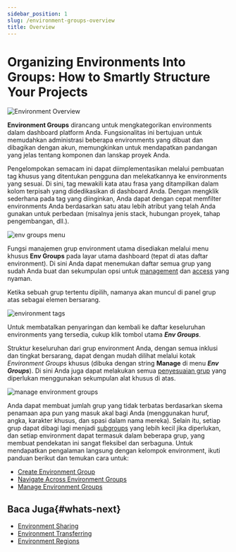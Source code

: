 ```yaml
---
sidebar_position: 1
slug: /environment-groups-overview
title: Overview
---
```

# Organizing Environments Into Groups: How to Smartly Structure Your Projects

<img src="https://assets.dewacloud.com/dewacloud-docs/environment-management/environment-groups/overview/01.png" alt="Environment Overview" max-width="100%"/> 

**Environment Groups** dirancang untuk mengkategorikan environments dalam dashboard platform Anda. Fungsionalitas ini bertujuan untuk memudahkan administrasi beberapa environments yang dibuat dan dibagikan dengan akun, memungkinkan untuk mendapatkan pandangan yang jelas tentang komponen dan lanskap proyek Anda.

Pengelompokan semacam ini dapat diimplementasikan melalui pembuatan tag khusus yang ditentukan pengguna dan melekatkannya ke environments yang sesuai. Di sini, tag mewakili kata atau frasa yang ditampilkan dalam kolom terpisah yang didedikasikan di dashboard Anda. Dengan mengklik sederhana pada tag yang diinginkan, Anda dapat dengan cepat memfilter environments Anda berdasarkan satu atau lebih atribut yang telah Anda gunakan untuk perbedaan (misalnya jenis stack, hubungan proyek, tahap pengembangan, dll.).

<img src="https://assets.dewacloud.com/dewacloud-docs/environment-management/environment-groups/overview/02.png" alt="env groups menu" max-width="100%"/>

Fungsi manajemen grup environment utama disediakan melalui menu khusus **Env Groups** pada layar utama dashboard (tepat di atas daftar environment). Di sini Anda dapat menemukan daftar semua grup yang sudah Anda buat dan sekumpulan opsi untuk [management](<https://docs.dewacloud.com/docs/environment-groups-management>) dan [access](<https://docs.dewacloud.com/docs/environment-groups-navigation>) yang nyaman.

Ketika sebuah grup tertentu dipilih, namanya akan muncul di panel grup atas sebagai elemen bersarang.

<img src="https://assets.dewacloud.com/dewacloud-docs/environment-management/environment-groups/overview/03.png" alt="environment tags" max-width="100%"/>

Untuk membatalkan penyaringan dan kembali ke daftar keseluruhan environments yang tersedia, cukup klik tombol utama _**Env Groups**_.

Struktur keseluruhan dari grup environment Anda, dengan semua inklusi dan tingkat bersarang, dapat dengan mudah dilihat melalui kotak _Environment Groups_ khusus (dibuka dengan string **Manage** di menu _**Env Groups**_). Di sini Anda juga dapat melakukan semua [penyesuaian grup](<https://docs.dewacloud.com/docs/environment-groups-management>) yang diperlukan menggunakan sekumpulan alat khusus di atas.

<img src="https://assets.dewacloud.com/dewacloud-docs/environment-management/environment-groups/overview/04.png" alt="manage environment groups" max-width="100%"/>

Anda dapat membuat jumlah grup yang tidak terbatas berdasarkan skema penamaan apa pun yang masuk akal bagi Anda (menggunakan huruf, angka, karakter khusus, dan spasi dalam nama mereka). Selain itu, setiap grup dapat dibagi lagi menjadi [subgroups](<https://docs.dewacloud.com/docs/environment-groups-management#add-subgroup>) yang lebih kecil jika diperlukan, dan setiap environment dapat termasuk dalam beberapa grup, yang membuat pendekatan ini sangat fleksibel dan serbaguna. Untuk mendapatkan pengalaman langsung dengan kelompok environment, ikuti panduan berikut dan temukan cara untuk:

  * [Create Environment Group](<https://docs.dewacloud.com/docs/environment-groups-creation>)
  * [Navigate Across Environment Groups](<https://docs.dewacloud.com/docs/environment-groups-navigation>)
  * [Manage Environment Groups](<https://docs.dewacloud.com/docs/environment-groups-management>)

## Baca Juga{#whats-next}

  * [Environment Sharing](<https://docs.dewacloud.com/docs/share-environment/>)
  * [Environment Transferring](<https://docs.dewacloud.com/docs/environment-transferred/>)
  * [Environment Regions](<https://docs.dewacloud.com/docs/environment-regions/>)